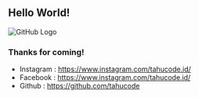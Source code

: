 ## Hello World!

![GitHub Logo](/images/logo.png)

### Thanks for coming!

* Instagram : https://www.instagram.com/tahucode.id/
* Facebook  : https://www.instagram.com/tahucode.id/
* Github    : https://github.com/tahucode
